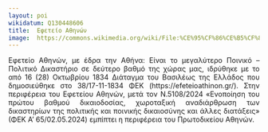 ```yaml
---
layout: poi
wikidatum: Q130448606
title:  Εφετείο Αθηνών
image:  https://commons.wikimedia.org/wiki/File:%CE%95%CF%86%CE%B5%CF%84%CE%B5%CE%AF%CE%BF_%CE%91%CE%B8%CE%B7%CE%BD%CF%8E%CE%BD.jpg
---
```


<style>
  .justified-text {
    text-align: justify;
  }
</style>

<div class="justified-text">
  <p>Εφετείο Αθηνών, με έδρα την Αθήνα: Είναι το μεγαλύτερο Ποινικό – Πολιτικό Δικαστήριο σε δεύτερο βαθμό της χώρας μας, ιδρύθηκε με το από 16 (28) Οκτωβρίου 1834 Διάταγμα του Βασιλέως της Ελλάδος που δημοσιεύθηκε στο 38/17-11-1834 ΦΕΚ (https://efeteioathinon.gr/). Στην περιφέρεια του Εφετείου Αθηνών, μετά τον Ν.5108/2024 «Ενοποίηση του πρώτου βαθμού δικαιοδοσίας, χωροταξική αναδιάρθρωση των δικαστηρίων της πολιτικής και ποινικής δικαιοσύνης και άλλες διατάξεις» (ΦΕΚ Α’ 65/02.05.2024) εμπίπτει η περιφέρεια του Πρωτοδικείου Αθηνών.</p>

